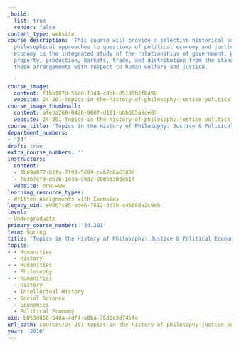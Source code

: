 ```yaml
---
_build:
  list: true
  render: false
content_type: website
course_description: 'This course will provide a selective historical survey of some
  philosophical approaches to questions of political economy and justice. Political
  economy is the integrated study of the relationships of government, political processes,
  property, production, markets, trade, and distribution from the standpoint of assessing
  these arrangements with respect to human welfare and justice.

  '
course_image:
  content: f1bb107d-56bd-f344-c8bb-d51d5b2f0499
  website: 24-201-topics-in-the-history-of-philosophy-justice-political-economy-spring-2016
course_image_thumbnail:
  content: afe5a268-0426-908f-d181-bbb065a8ce87
  website: 24-201-topics-in-the-history-of-philosophy-justice-political-economy-spring-2016
course_title: 'Topics in the History of Philosophy: Justice & Political Economy'
department_numbers:
- '24'
draft: true
extra_course_numbers: ''
instructors:
  content:
  - 1b69a877-81fa-7193-5699-cab7c0a6383d
  - fe3b7cf9-d57b-1d3a-c932-000bd302d61f
  website: ocw-www
learning_resource_types:
- Written Assignments with Examples
legacy_uid: e90b7c95-ade6-7612-3d7b-a46088a2c9eb
level:
- Undergraduate
primary_course_number: '24.201'
term: Spring
title: 'Topics in the History of Philosophy: Justice & Political Economy'
topics:
- - Humanities
  - History
- - Humanities
  - Philosophy
- - Humanities
  - History
  - Intellectual History
- - Social Science
  - Economics
  - Political Economy
uid: b053d056-548a-4df4-a8ba-75d0e3d745fe
url_path: courses/24-201-topics-in-the-history-of-philosophy-justice-political-economy-spring-2016
year: '2016'
---
```

